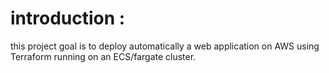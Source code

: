 # introduction :
this project goal is to deploy automatically a web application on AWS using Terraform running on an ECS/fargate cluster.